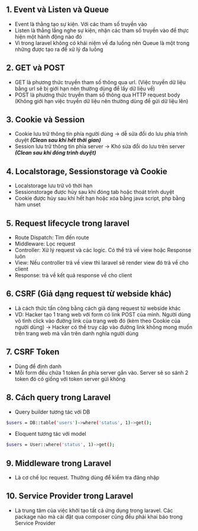 ## 1. Event và Listen và Queue
- Event là thằng tạo sự kiện. Với các tham số truyền vào
- Listen là thằng lắng nghe sự kiện, nhận các tham số truyền vào để thực hiện một hành động nào đó
- Vì trong laravel không có khái niệm về đa luồng nên Queue là một trong những được tạo ra để xử lý đa luồng

## 2. GET và POST
- GET là phương thức truyền tham số thông qua url. (Việc truyền dữ liệu bằng url sẽ bị giới hạn nên thường dùng để lấy dữ liệu về)
- POST là phương thức truyền tham số thông qua HTTP request body (Không giới hạn việc truyền dữ liệu nên thường dùng để gửi dữ liệu lên)

## 3. Cookie và Session
- Cookie lưu trữ thông tin phía người dùng -> dễ sửa đổi do lưu phía trình duyệt ***(Clean sau khi hết thời gian)***
- Session lưu trữ thông tin phía server -> Khó sửa đổi do lưu trên server ***(Clean sau khi đóng trình duyệt)***

## 4. Localstorage, Sessionstorage và Cookie
- Localstorage lưu trữ vô thời hạn
- Sessionstorage được hủy sau khi đóng tab hoặc thoát trình duyệt
- Cookie được hủy sau khi hết hạn hoặc xóa bằng java script, php bằng hàm unset

## 5. Request lifecycle trong laravel
- Route Dispatch: Tìm đến route 
- Middleware: Lọc request
- Controller: Xử lý request và các logic. Có thể trả về view hoặc Response luôn
- View: Nếu controller trả về view thì laravel sẽ render view đó trả về cho client
- Response: trả về kết quả response về cho client

## 6. CSRF (Giả dạng request từ webside khác)
- Là cách thức tấn công bằng cách giả dạng request từ webside khác
- VD: Hacker tạo 1 trang web với form có link POST của mình. Người dùng vô tình click vào đường link của trang web đó (kèm theo Cookie của người dùng) -> Hacker có thể truy cập vào đường link không mong muốn trên trang web mà vẫn trên danh nghĩa người dùng

## 7. CSRF Token
- Dùng để định danh
- Mỗi form đều chứa 1 token ẩn phía server gắn vào. Server sẽ so sánh 2 token đó có giống với token server gừi không

## 8. Cách query trong Laravel
- Query builder tương tác với DB
```sh
$users = DB::table('users')->where('status', 1)->get();
```

- Eloquent tương tác với model
```sh
$users = User::where('status', 1)->get();
```

## 9. Middleware  trong Laravel
- Là cơ chế lọc request. Thường dùng để kiểm tra đăng nhập

## 10. Service Provider  trong Laravel
- Là trung tâm của việc khởi tạo tất cả ứng dụng trong laravel. Các package nào mà cài đặt qua composer cũng đều phải khai báo trong Service Provider

